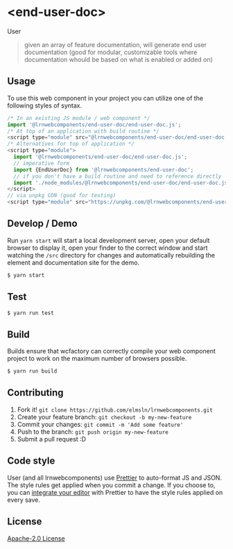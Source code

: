 # &lt;end-user-doc&gt;

User
> given an array of feature documentation, will generate end user documentation (good for modular, customizable tools where documentation whould be based on what is enabled or added on)

## Usage
To use this web component in your project you can utilize one of the following styles of syntax.

```js
/* In an existing JS module / web component */
import '@lrnwebcomponents/end-user-doc/end-user-doc.js';
/* At top of an application with build routine */
<script type="module" src="@lrnwebcomponents/end-user-doc/end-user-doc.js"></script>
/* Alternatives for top of application */
<script type="module">
  import '@lrnwebcomponents/end-user-doc/end-user-doc.js';
  // imperative form
  import {EndUserDoc} from '@lrnwebcomponents/end-user-doc';
  // if you don't have a build routine and need to reference directly
  import './node_modules/@lrnwebcomponents/end-user-doc/end-user-doc.js';
</script>
// via unpkg CDN (good for testing)
<script type="module" src="https://unpkg.com/@lrnwebcomponents/end-user-doc/end-user-doc.js"></script>
```

## Develop / Demo
Run `yarn start` will start a local development server, open your default browser to display it, open your finder to the correct window and start watching the `/src` directory for changes and automatically rebuilding the element and documentation site for the demo.
```bash
$ yarn start
```

## Test

```bash
$ yarn run test
```

## Build
Builds ensure that wcfactory can correctly compile your web component project to
work on the maximum number of browsers possible.
```bash
$ yarn run build
```

## Contributing

1. Fork it! `git clone https://github.com/elmsln/lrnwebcomponents.git`
2. Create your feature branch: `git checkout -b my-new-feature`
3. Commit your changes: `git commit -m 'Add some feature'`
4. Push to the branch: `git push origin my-new-feature`
5. Submit a pull request :D

## Code style

User (and all lrnwebcomponents) use [Prettier][prettier] to auto-format JS and JSON.  The style rules get applied when you commit a change.  If you choose to, you can [integrate your editor][prettier-ed] with Prettier to have the style rules applied on every save.

[prettier]: https://github.com/prettier/prettier/
[prettier-ed]: https://github.com/prettier/prettier/#editor-integration
[polyserve]: https://github.com/Polymer/polyserve
[web-component-tester]: https://github.com/Polymer/web-component-tester

## License
[Apache-2.0 License](http://opensource.org/licenses/Apache-2.0)